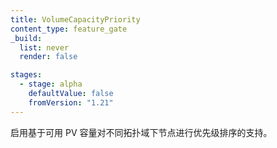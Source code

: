 ```yaml
---
title: VolumeCapacityPriority
content_type: feature_gate
_build:
  list: never
  render: false

stages:
  - stage: alpha 
    defaultValue: false
    fromVersion: "1.21"
---
```


<!--
Enable support for prioritizing nodes in different
topologies based on available PV capacity.
-->
启用基于可用 PV 容量对不同拓扑域下节点进行优先级排序的支持。
